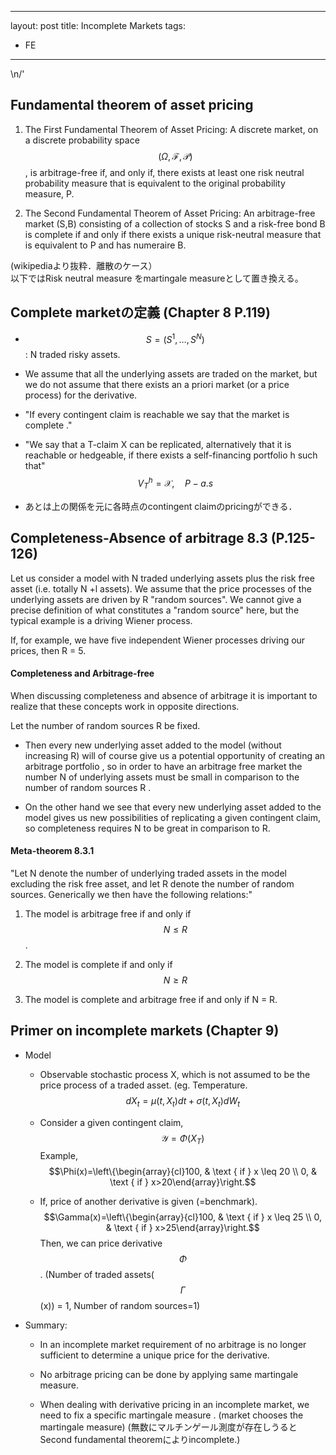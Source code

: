 
---
layout: post
title: Incomplete Markets
tags: 
- FE 
---

<script src=https://cdn.mathjax.org/mathjax/latest/MathJax.js?config=TeX-AMS-MML_HTMLorMML type=text/javascript></script>
\n/'

## Fundamental theorem of asset pricing

1.  The First Fundamental Theorem of Asset Pricing: A discrete market,
    on a discrete probability space
    $$(\Omega, \mathcal{F}, \mathcal{P})$$, is arbitrage-free if, and
    only if, there exists at least one risk neutral probability measure
    that is equivalent to the original probability measure, P.

2.  The Second Fundamental Theorem of Asset Pricing: An arbitrage-free
    market (S,B) consisting of a collection of stocks S and a risk-free
    bond B is complete if and only if there exists a unique risk-neutral
    measure that is equivalent to P and has numeraire B.

(wikipediaより抜粋．離散のケース）\
以下ではRisk neutral measure をmartingale measureとして置き換える。

## Complete marketの定義 (Chapter 8 P.119)

-   $$S=\left(S^{1}, \ldots, S^{N}\right)$$ : N traded risky assets.

-   We assume that all the underlying assets are traded on the market,
    but we do not assume that there exists an a priori market (or a
    price process) for the derivative.

-   \"If every contingent claim is reachable we say that the market is
    complete .\"

-   \"We say that a T-claim X can be replicated, alternatively that it
    is reachable or hedgeable, if there exists a self-financing
    portfolio h such that\" $$V_{T}^{h}=\mathcal{X}, \quad P-a . s$$

-   あとは上の関係を元に各時点のcontingent claimのpricingができる．

## Completeness-Absence of arbitrage 8.3 (P.125-126)

Let us consider a model with N traded underlying assets plus the risk
free asset (i.e. totally N +l assets). We assume that the price
processes of the underlying assets are driven by R \"random sources\".
We cannot give a precise definition of what constitutes a \"random
source\" here, but the typical example is a driving Wiener process.

If, for example, we have five independent Wiener processes driving our
prices, then R = 5.

#### Completeness and Arbitrage-free 

When discussing completeness and absence of arbitrage it is important to
realize that these concepts work in opposite directions.

Let the number of random sources R be fixed.

-   Then every new underlying asset added to the model (without
    increasing R) will of course give us a potential opportunity of
    creating an arbitrage portfolio , so in order to have an arbitrage
    free market the number N of underlying assets must be small in
    comparison to the number of random sources R .

-   On the other hand we see that every new underlying asset added to
    the model gives us new possibilities of replicating a given
    contingent claim, so completeness requires N to be great in
    comparison to R.

#### Meta-theorem 8.3.1

\"Let N denote the number of underlying traded assets in the model
excluding the risk free asset, and let R denote the number of random
sources. Generically we then have the following relations:\"

1.  The model is arbitrage free if and only if $$N \leq R$$.

2.  The model is complete if and only if $$N \geq R$$

3.  The model is complete and arbitrage free if and only if N = R.

## Primer on incomplete markets (Chapter 9)

-   Model

    -   Observable stochastic process X, which is not assumed to be the
        price process of a traded asset. (eg. Temperature.
        $$d X_{t}=\mu\left(t, X_{t}\right) d t+\sigma\left(t, X_{t}\right) d W_{t}$$

    -   Consider a given contingent claim,
        $$\mathcal{Y}=\Phi\left(X_{T}\right)$$ Example,
        $$\Phi(x)=\left\{\begin{array}{cl}100, & \text { if } x \leq 20 \\ 0, & \text { if } x>20\end{array}\right.$$

    -   If, price of another derivative is given (=benchmark).
        $$\Gamma(x)=\left\{\begin{array}{cl}100, & \text { if } x \leq 25 \\ 0, & \text { if } x>25\end{array}\right.$$
        Then, we can price derivative $$\Phi$$. (Number of traded
        assets($$\Gamma$$(x)) = 1, Number of random sources=1)

-   Summary:

    -   In an incomplete market requirement of no arbitrage is no longer
        sufficient to determine a unique price for the derivative.

    -   No arbitrage pricing can be done by applying same martingale
        measure.

    -   When dealing with derivative pricing in an incomplete market, we
        need to fix a specific martingale measure . (market chooses the
        martingale measure)
        (無数にマルチンゲール測度が存在しうるとSecond fundamental
        theoremによりincomplete.)
